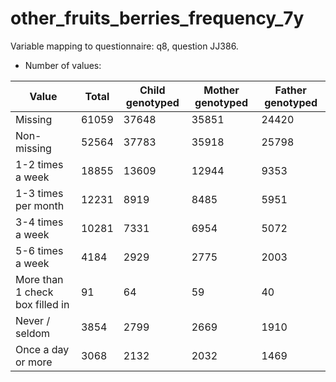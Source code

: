 # other_fruits_berries_frequency_7y
Variable mapping to questionnaire: q8, question JJ386.
- Number of values:

| Value | Total | Child genotyped | Mother genotyped | Father genotyped |
| ----- | ----- | --------------- | ---------------- | ---------------- |
| Missing | 61059 | 37648 | 35851 | 24420 |
| Non-missing | 52564 | 37783 | 35918 | 25798 |
| 1-2 times a week | 18855 | 13609 | 12944 |9353 |
| 1-3 times per month | 12231 | 8919 | 8485 |5951 |
| 3-4 times a week | 10281 | 7331 | 6954 |5072 |
| 5-6 times a week | 4184 | 2929 | 2775 |2003 |
| More than 1 check box filled in | 91 | 64 | 59 |40 |
| Never / seldom | 3854 | 2799 | 2669 |1910 |
| Once a day or more | 3068 | 2132 | 2032 |1469 |



